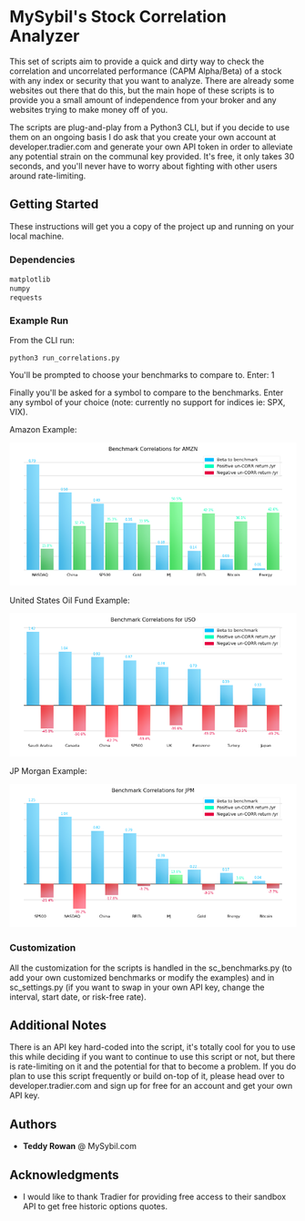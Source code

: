 # MySybil's Stock Correlation Analyzer

This set of scripts aim to provide a quick and dirty way to check the correlation and uncorrelated performance (CAPM Alpha/Beta) of a stock with any index or security that you want to analyze. There are already some websites out there that do this, but the main hope of these scripts is to provide you a small amount of independence from your broker and any websites trying to make money off of you.

The scripts are plug-and-play from a Python3 CLI, but if you decide to use them on an ongoing basis I do ask that you create your own account at developer.tradier.com and generate your own API token in order to alleviate any potential strain on the communal key provided. It's free, it only takes 30 seconds, and you'll never have to worry about fighting with other users around rate-limiting. 

## Getting Started

These instructions will get you a copy of the project up and running on your local machine.

### Dependencies
```
matplotlib
numpy
requests
```

### Example Run

From the CLI run:

```
python3 run_correlations.py
```

You'll be prompted to choose your benchmarks to compare to. Enter: 1

Finally you'll be asked for a symbol to compare to the benchmarks. Enter any symbol of your choice (note: currently no support for indices ie: SPX, VIX).

Amazon Example:

![AMZN Example Result](./screens/amzn_example.png)

United States Oil Fund Example:

![USO Example Result](./screens/energy_global.png)

JP Morgan Example:

![USO Example Result](./screens/jpm_example.png)


### Customization

All the customization for the scripts is handled in the sc_benchmarks.py (to add your own customized benchmarks or modify the examples) and in sc_settings.py (if you want to swap in your own API key, change the interval, start date, or risk-free rate).


## Additional Notes

There is an API key hard-coded into the script, it's totally cool for you to use this while deciding if you want to continue to use this script or not, but there is rate-limiting on it and the potential for that to become a problem. If you do plan to use this script frequently or build on-top of it, please head over to developer.tradier.com and sign up for free for an account and get your own API key.


## Authors

* **Teddy Rowan** @  MySybil.com

## Acknowledgments

* I would like to thank Tradier for providing free access to their sandbox API to get free historic options quotes.
